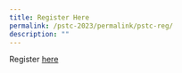 ```yaml
---
title: Register Here
permalink: /pstc-2023/permalink/pstc-reg/
description: ""
---
```



Register [here](https://form.gov.sg)